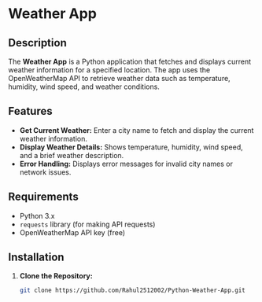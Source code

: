 # Weather App

## Description

The **Weather App** is a Python application that fetches and displays current weather information for a specified location. The app uses the OpenWeatherMap API to retrieve weather data such as temperature, humidity, wind speed, and weather conditions.

## Features

- **Get Current Weather:** Enter a city name to fetch and display the current weather information.
- **Display Weather Details:** Shows temperature, humidity, wind speed, and a brief weather description.
- **Error Handling:** Displays error messages for invalid city names or network issues.

## Requirements

- Python 3.x
- `requests` library (for making API requests)
- OpenWeatherMap API key (free)

## Installation

1. **Clone the Repository:**
   ```bash
   git clone https://github.com/Rahul2512002/Python-Weather-App.git
